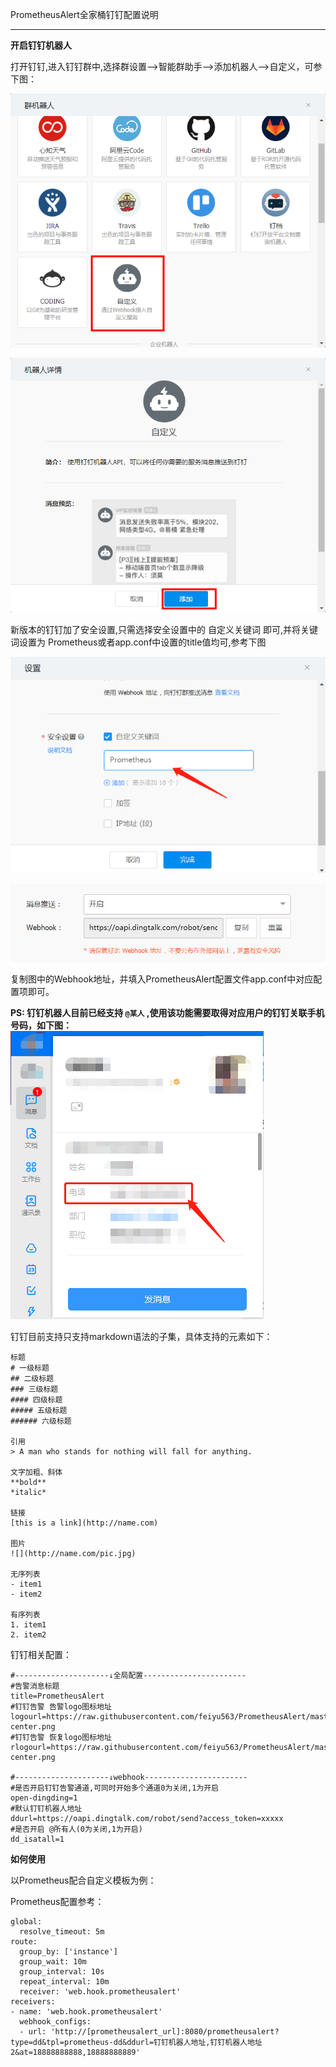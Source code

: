PrometheusAlert全家桶钉钉配置说明

-----------------

 **开启钉钉机器人**

打开钉钉,进入钉钉群中,选择群设置-->智能群助手-->添加机器人-->自定义，可参下图：

![ding](../dingding1.png)

![ding2](../dingding2.png)

新版本的钉钉加了安全设置,只需选择安全设置中的 自定义关键词 即可,并将关键词设置为 Prometheus或者app.conf中设置的title值均可,参考下图

![ding3](../dingding3.png)

![ding4](../dingding4.png)

复制图中的Webhook地址，并填入PrometheusAlert配置文件app.conf中对应配置项即可。

 **PS: 钉钉机器人目前已经支持 `@某人` ,使用该功能需要取得对应用户的钉钉关联手机号码，如下图：**
![ding4](../dingding5.png)

钉钉目前支持只支持markdown语法的子集，具体支持的元素如下：

```
标题
# 一级标题
## 二级标题
### 三级标题
#### 四级标题
##### 五级标题
###### 六级标题

引用
> A man who stands for nothing will fall for anything.

文字加粗、斜体
**bold**
*italic*

链接
[this is a link](http://name.com)

图片
![](http://name.com/pic.jpg)

无序列表
- item1
- item2

有序列表
1. item1
2. item2
```

钉钉相关配置：

```
#---------------------↓全局配置-----------------------
#告警消息标题
title=PrometheusAlert
#钉钉告警 告警logo图标地址
logourl=https://raw.githubusercontent.com/feiyu563/PrometheusAlert/master/doc/alert-center.png
#钉钉告警 恢复logo图标地址
rlogourl=https://raw.githubusercontent.com/feiyu563/PrometheusAlert/master/doc/alert-center.png

#---------------------↓webhook-----------------------
#是否开启钉钉告警通道,可同时开始多个通道0为关闭,1为开启
open-dingding=1
#默认钉钉机器人地址
ddurl=https://oapi.dingtalk.com/robot/send?access_token=xxxxx
#是否开启 @所有人(0为关闭,1为开启)
dd_isatall=1
```

**如何使用**

以Prometheus配合自定义模板为例：

Prometheus配置参考：

```
global:
  resolve_timeout: 5m
route:
  group_by: ['instance']
  group_wait: 10m
  group_interval: 10s
  repeat_interval: 10m
  receiver: 'web.hook.prometheusalert'
receivers:
- name: 'web.hook.prometheusalert'
  webhook_configs:
  - url: 'http://[prometheusalert_url]:8080/prometheusalert?type=dd&tpl=prometheus-dd&ddurl=钉钉机器人地址,钉钉机器人地址2&at=18888888888,18888888889'
```